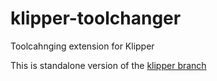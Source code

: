 # klipper-toolchanger
Toolcahnging extension for Klipper

This is standalone version of the [klipper branch](https://github.com/viesturz/klipper/tree/toolchanger)
